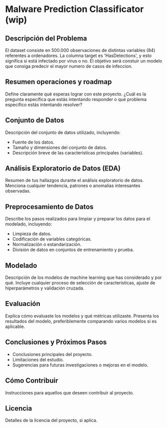 # Malware Prediction Classificator (wip)

## Descripción del Problema
El dataset consiste en 500.000 observaciones de distintas variables (84) referentes a ordenadores. La columna target es 'HasDetections', y esto significa si está infectado por virus o no. El objetivo será constuir un modelo que consiga predecir el mayor numero de casos de infeccion.

## Resumen operaciones y roadmap
Define claramente qué esperas lograr con este proyecto. ¿Cuál es la pregunta específica que estás intentando responder o qué problema específico estás intentando resolver?

## Conjunto de Datos
Descripción del conjunto de datos utilizado, incluyendo:
- Fuente de los datos.
- Tamaño y dimensiones del conjunto de datos.
- Descripción breve de las características principales (variables).

## Análisis Exploratorio de Datos (EDA)
Resumen de tus hallazgos durante el análisis exploratorio de datos. Menciona cualquier tendencia, patrones o anomalías interesantes observadas.

## Preprocesamiento de Datos
Describe los pasos realizados para limpiar y preparar los datos para el modelado, incluyendo:
- Limpieza de datos.
- Codificación de variables categóricas.
- Normalización o estandarización.
- División de datos en conjuntos de entrenamiento y prueba.

## Modelado
Descripción de los modelos de machine learning que has considerado y por qué. Incluye cualquier proceso de selección de características, ajuste de hiperparámetros y validación cruzada.

## Evaluación
Explica cómo evaluaste los modelos y qué métricas utilizaste. Presenta los resultados del modelo, preferiblemente comparando varios modelos si es aplicable.

## Conclusiones y Próximos Pasos
- Conclusiones principales del proyecto.
- Limitaciones del estudio.
- Sugerencias para futuras investigaciones o mejoras en el modelo.

## Cómo Contribuir
Instrucciones para aquellos que deseen contribuir al proyecto.

## Licencia
Detalles de la licencia del proyecto, si aplica.
